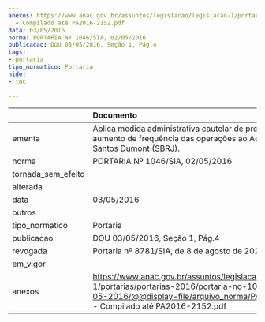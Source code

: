 ```yaml
---
anexos: https://www.anac.gov.br/assuntos/legislacao/legislacao-1/portarias/portarias-2016/portaria-no-1046-sia-02-05-2016/@@display-file/arquivo_norma/PA2016-1046
  - Compilado até PA2016-2152.pdf
data: 03/05/2016
norma: PORTARIA Nº 1046/SIA, 02/05/2016
publicacao: DOU 03/05/2016, Seção 1, Pág.4
tags:
- portaria
tipo_normatico: Portaria
hide: 
- toc 
 
---
```


|                    | Documento                                                                                                                                                                                  |
|:-------------------|:-------------------------------------------------------------------------------------------------------------------------------------------------------------------------------------------|
| ementa             | Aplica medida administrativa cautelar de proibição de aumento de frequência das operações ao Aeroporto Santos Dumont (SBRJ).                                                               |
| norma              | PORTARIA Nº 1046/SIA, 02/05/2016                                                                                                                                                           |
| tornada_sem_efeito |                                                                                                                                                                                            |
| alterada           |                                                                                                                                                                                            |
| data               | 03/05/2016                                                                                                                                                                                 |
| outros             |                                                                                                                                                                                            |
| tipo_normatico     | Portaria                                                                                                                                                                                   |
| publicacao         | DOU 03/05/2016, Seção 1, Pág.4                                                                                                                                                             |
| revogada           | Portaria nº 8781/SIA, de 8 de agosto de 2022.                                                                                                                                              |
| em_vigor           |                                                                                                                                                                                            |
| anexos             | https://www.anac.gov.br/assuntos/legislacao/legislacao-1/portarias/portarias-2016/portaria-no-1046-sia-02-05-2016/@@display-file/arquivo_norma/PA2016-1046 - Compilado até PA2016-2152.pdf |